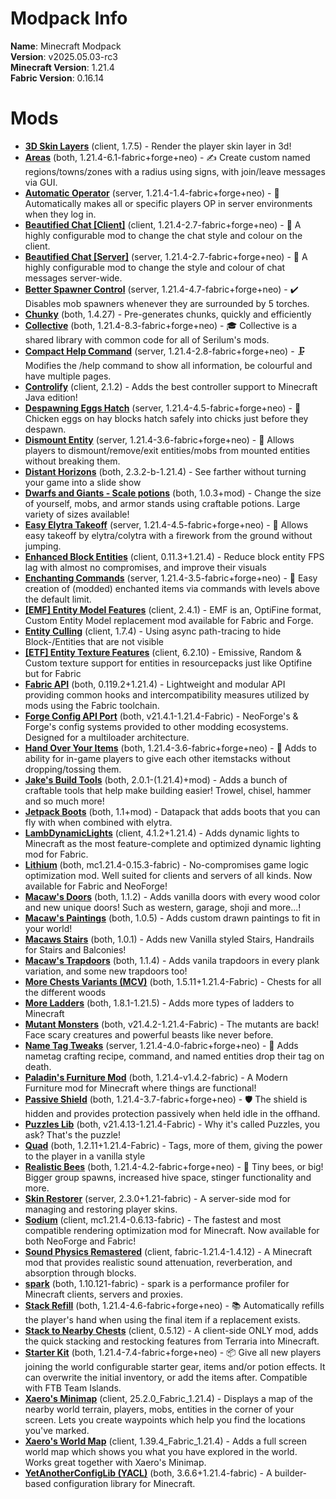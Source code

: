 
Modpack Info
============
  
  
**Name**: Minecraft Modpack  
**Version**: v2025.05.03-rc3  
**Minecraft Version**: 1.21.4  
**Fabric Version**: 0.16.14  

# Mods

- [**3D Skin Layers**](https://modrinth.com/mod/3dskinlayers) (client, 1.7.5) - Render the player skin layer in 3d!
- [**Areas**](https://modrinth.com/mod/areas) (both, 1.21.4-6.1-fabric+forge+neo) - ✍️ Create custom named regions/towns/zones with a radius using signs, with join/leave messages via GUI.
- [**Automatic Operator**](https://modrinth.com/mod/automatic-operator) (server, 1.21.4-1.4-fabric+forge+neo) - 🤖 Automatically makes all or specific players OP in server environments when they log in.
- [**Beautified Chat [Client]**](https://modrinth.com/mod/beautified-chat-client) (client, 1.21.4-2.7-fabric+forge+neo) - 💬 A highly configurable mod to change the chat style and colour on the client.
- [**Beautified Chat [Server]**](https://modrinth.com/mod/beautified-chat-server) (server, 1.21.4-2.7-fabric+forge+neo) - 💬 A highly configurable mod to change the style and colour of chat messages server-wide.
- [**Better Spawner Control**](https://modrinth.com/mod/better-spawner-control) (server, 1.21.4-4.7-fabric+forge+neo) - ✔️ Disables mob spawners whenever they are surrounded by 5 torches.
- [**Chunky**](https://modrinth.com/mod/chunky) (both, 1.4.27) - Pre-generates chunks, quickly and efficiently
- [**Collective**](https://modrinth.com/mod/collective) (both, 1.21.4-8.3-fabric+forge+neo) - 🎓 Collective is a shared library with common code for all of Serilum's mods.
- [**Compact Help Command**](https://modrinth.com/mod/compact-help-command) (server, 1.21.4-2.8-fabric+forge+neo) - 🗜 Modifies the /help command to show all information, be colourful and have multiple pages.
- [**Controlify**](https://modrinth.com/mod/controlify) (client, 2.1.2) - Adds the best controller support to Minecraft Java edition!
- [**Despawning Eggs Hatch**](https://modrinth.com/mod/despawning-eggs-hatch) (server, 1.21.4-4.5-fabric+forge+neo) - 🥚 Chicken eggs on hay blocks hatch safely into chicks just before they despawn.
- [**Dismount Entity**](https://modrinth.com/mod/dismount-entity) (server, 1.21.4-3.6-fabric+forge+neo) - 🚏 Allows players to dismount/remove/exit entities/mobs from mounted entities without breaking them.
- [**Distant Horizons**](https://modrinth.com/mod/distanthorizons) (both, 2.3.2-b-1.21.4) - See farther without turning your game into a slide show
- [**Dwarfs and Giants - Scale potions**](https://modrinth.com/mod/dwarfsandgiants) (both, 1.0.3+mod) - Change the size of yourself, mobs, and armor stands using craftable potions. Large variety of sizes available!
- [**Easy Elytra Takeoff**](https://modrinth.com/mod/easy-elytra-takeoff) (server, 1.21.4-4.5-fabric+forge+neo) - 🛫 Allows easy takeoff by elytra/colytra with a firework from the ground without jumping.
- [**Enhanced Block Entities**](https://modrinth.com/mod/ebe) (client, 0.11.3+1.21.4) - Reduce block entity FPS lag with almost no compromises, and improve their visuals
- [**Enchanting Commands**](https://modrinth.com/mod/enchanting-commands) (server, 1.21.4-3.5-fabric+forge+neo) - 💫 Easy creation of (modded) enchanted items via commands with levels above the default limit.
- [**[EMF] Entity Model Features**](https://modrinth.com/mod/entity-model-features) (client, 2.4.1) - EMF is an, OptiFine format, Custom Entity Model replacement mod available for Fabric and Forge.
- [**Entity Culling**](https://modrinth.com/mod/entityculling) (client, 1.7.4) - Using async path-tracing to hide Block-/Entities that are not visible
- [**[ETF] Entity Texture Features**](https://modrinth.com/mod/entitytexturefeatures) (client, 6.2.10) - Emissive, Random & Custom texture support for entities in resourcepacks just like Optifine but for Fabric
- [**Fabric API**](https://modrinth.com/mod/fabric-api) (both, 0.119.2+1.21.4) - Lightweight and modular API providing common hooks and intercompatibility measures utilized by mods using the Fabric toolchain.
- [**Forge Config API Port**](https://modrinth.com/mod/forge-config-api-port) (both, v21.4.1-1.21.4-Fabric) - NeoForge's & Forge's config systems provided to other modding ecosystems. Designed for a multiloader architecture.
- [**Hand Over Your Items**](https://modrinth.com/mod/hand-over-your-items) (both, 1.21.4-3.6-fabric+forge+neo) - 🤝 Adds to ability for in-game players to give each other itemstacks without dropping/tossing them.
- [**Jake's Build Tools**](https://modrinth.com/mod/jakes-build-tools) (both, 2.0.1-(1.21.4)+mod) - Adds a bunch of craftable tools that help make building easier! Trowel, chisel, hammer and so much more!
- [**Jetpack Boots**](https://modrinth.com/mod/jetpack-boots) (both, 1.1+mod) - Datapack that adds boots that you can fly with when combined with elytra.
- [**LambDynamicLights**](https://modrinth.com/mod/lambdynamiclights) (client, 4.1.2+1.21.4) - Adds dynamic lights to Minecraft as the most feature-complete and optimized dynamic lighting mod for Fabric.
- [**Lithium**](https://modrinth.com/mod/lithium) (both, mc1.21.4-0.15.3-fabric) - No-compromises game logic optimization mod. Well suited for clients and servers of all kinds. Now available for Fabric and NeoForge!
- [**Macaw's Doors**](https://modrinth.com/mod/macaws-doors) (both, 1.1.2) - Adds vanilla doors with every wood color and new unique doors! Such as western, garage, shoji and more...!
- [**Macaw's Paintings**](https://modrinth.com/mod/macaws-paintings) (both, 1.0.5) - Adds custom drawn paintings to fit in your world!
- [**Macaws Stairs**](https://modrinth.com/mod/macaws-stairs) (both, 1.0.1) - Adds new Vanilla styled Stairs, Handrails for Stairs and Balconies!
- [**Macaw's Trapdoors**](https://modrinth.com/mod/macaws-trapdoors) (both, 1.1.4) - Adds vanila trapdoors in every plank variation, and some new trapdoors too!
- [**More Chests Variants (MCV)**](https://modrinth.com/mod/more-chest-variants-lieonlion) (both, 1.5.11+1.21.4-Fabric) - Chests for all the different woods
- [**More Ladders**](https://modrinth.com/mod/moreladders) (both, 1.8.1-1.21.5) - Adds more types of ladders to Minecraft
- [**Mutant Monsters**](https://modrinth.com/mod/mutant-monsters) (both, v21.4.2-1.21.4-Fabric) - The mutants are back! Face scary creatures and powerful beasts like never before.
- [**Name Tag Tweaks**](https://modrinth.com/mod/name-tag-tweaks) (server, 1.21.4-4.0-fabric+forge+neo) - 📛 Adds nametag crafting recipe, command, and named entities drop their tag on death.
- [**Paladin's Furniture Mod**](https://modrinth.com/mod/paladins-furniture) (both, 1.21.4-v1.4.2-fabric) - A Modern Furniture mod for Minecraft where things are functional!
- [**Passive Shield**](https://modrinth.com/mod/passive-shield) (both, 1.21.4-3.7-fabric+forge+neo) - 🛡 The shield is hidden and provides protection passively when held idle in the offhand.
- [**Puzzles Lib**](https://modrinth.com/mod/puzzles-lib) (both, v21.4.13-1.21.4-Fabric) - Why it's called Puzzles, you ask? That's the puzzle!
- [**Quad**](https://modrinth.com/mod/quad) (both, 1.2.11+1.21.4-Fabric) - Tags, more of them, giving the power to the player in a vanilla style
- [**Realistic Bees**](https://modrinth.com/mod/realistic-bees) (both, 1.21.4-4.2-fabric+forge+neo) - 🐝 Tiny bees, or big! Bigger group spawns, increased hive space, stinger functionality and more.
- [**Skin Restorer**](https://modrinth.com/mod/skinrestorer) (server, 2.3.0+1.21-fabric) - A server-side mod for managing and restoring player skins.
- [**Sodium**](https://modrinth.com/mod/sodium) (client, mc1.21.4-0.6.13-fabric) - The fastest and most compatible rendering optimization mod for Minecraft. Now available for both NeoForge and Fabric!
- [**Sound Physics Remastered**](https://modrinth.com/mod/sound-physics-remastered) (client, fabric-1.21.4-1.4.12) - A Minecraft mod that provides realistic sound attenuation, reverberation, and absorption through blocks.
- [**spark**](https://modrinth.com/mod/spark) (both, 1.10.121-fabric) - spark is a performance profiler for Minecraft clients, servers and proxies.
- [**Stack Refill**](https://modrinth.com/mod/stack-refill) (both, 1.21.4-4.6-fabric+forge+neo) - 📚 Automatically refills the player's hand when using the final item if a replacement exists.
- [**Stack to Nearby Chests**](https://modrinth.com/mod/stack-to-nearby-chests) (client, 0.5.12) - A client-side ONLY mod, adds the quick stacking and restocking features from Terraria into Minecraft.
- [**Starter Kit**](https://modrinth.com/mod/starter-kit) (both, 1.21.4-7.4-fabric+forge+neo) - 📦 Give all new players joining the world configurable starter gear, items and/or potion effects. It can overwrite the initial inventory, or add the items after. Compatible with FTB Team Islands.
- [**Xaero's Minimap**](https://modrinth.com/mod/xaeros-minimap) (client, 25.2.0_Fabric_1.21.4) - Displays a map of the nearby world terrain, players, mobs, entities in the corner of your screen. Lets you create waypoints which help you find the locations you've marked.
- [**Xaero's World Map**](https://modrinth.com/mod/xaeros-world-map) (client, 1.39.4_Fabric_1.21.4) - Adds a full screen world map which shows you what you have explored in the world. Works great together with Xaero's Minimap.
- [**YetAnotherConfigLib (YACL)**](https://modrinth.com/mod/yacl) (both, 3.6.6+1.21.4-fabric) - A builder-based configuration library for Minecraft.
